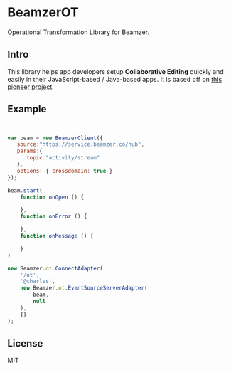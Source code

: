 # BeamzerOT
Operational Transformation Library for Beamzer. 

## Intro
This library helps app developers setup **Collaborative Editing** quickly and easily in their JavaScript-based / Java-based apps. It is based off on [this pioneer project](https://github.com/Operational-Transformation/ot.js).

## Example

```js


var beam = new BeamzerClient({
   source:"https://service.beamzer.co/hub",
   params:{
      topic:"activity/stream"
   },
   options: { crossdomain: true }
});

beam.start(
    function onOpen () {

    }, 
    function onError () {

    },
    function onMessage () {

    }
)

new Beamzer.ot.ConnectAdapter(
    '/ot', 
    '@charles', 
    new Beamzer.ot.EventSourceServerAdapter(
        beam, 
        null
    ), 
    {}
);


```

## License
MIT
